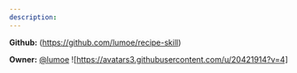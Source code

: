 ```yaml
---
description: 
---
```



**Github:** (https://github.com/lumoe/recipe-skill)

**Owner:** [@lumoe](https://github.com/lumoe) ![https://avatars3.githubusercontent.com/u/20421914?v=4]

